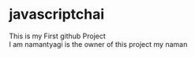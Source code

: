 # javascriptchai
This is my First github Project
<br>
I am namantyagi is the owner of this project my naman

